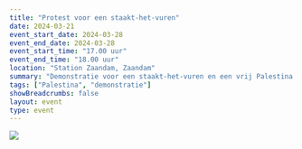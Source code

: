 ```yaml
---
title: "Protest voor een staakt-het-vuren"
date: 2024-03-21
event_start_date: 2024-03-28
event_end_date: 2024-03-28
event_start_time: "17.00 uur"
event_end_time: "18.00 uur"
location: "Station Zaandam, Zaandam"
summary: "Demonstratie voor een staakt-het-vuren en een vrij Palestina."
tags: ["Palestina", "demonstratie"]
showBreadcrumbs: false
layout: event
type: event
---
```


![](/img/...)